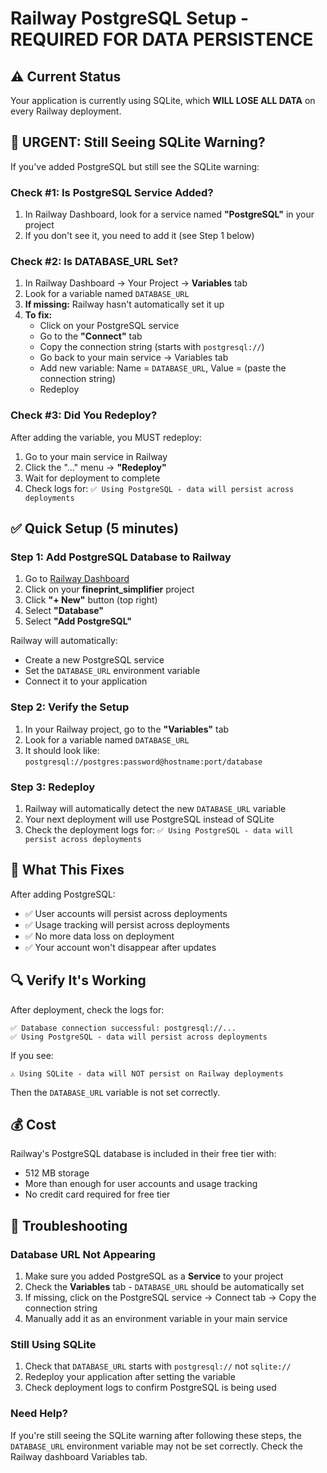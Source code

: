 # Railway PostgreSQL Setup - REQUIRED FOR DATA PERSISTENCE

## ⚠️ Current Status
Your application is currently using SQLite, which **WILL LOSE ALL DATA** on every Railway deployment.

## 🚨 URGENT: Still Seeing SQLite Warning?

If you've added PostgreSQL but still see the SQLite warning:

### Check #1: Is PostgreSQL Service Added?
1. In Railway Dashboard, look for a service named **"PostgreSQL"** in your project
2. If you don't see it, you need to add it (see Step 1 below)

### Check #2: Is DATABASE_URL Set?
1. In Railway Dashboard → Your Project → **Variables** tab
2. Look for a variable named `DATABASE_URL`
3. **If missing:** Railway hasn't automatically set it up
4. **To fix:** 
   - Click on your PostgreSQL service
   - Go to the **"Connect"** tab
   - Copy the connection string (starts with `postgresql://`)
   - Go back to your main service → Variables tab
   - Add new variable: Name = `DATABASE_URL`, Value = (paste the connection string)
   - Redeploy

### Check #3: Did You Redeploy?
After adding the variable, you MUST redeploy:
1. Go to your main service in Railway
2. Click the "..." menu → **"Redeploy"**
3. Wait for deployment to complete
4. Check logs for: `✅ Using PostgreSQL - data will persist across deployments`

## ✅ Quick Setup (5 minutes)

### Step 1: Add PostgreSQL Database to Railway

1. Go to [Railway Dashboard](https://railway.app/dashboard)
2. Click on your **fineprint_simplifier** project
3. Click **"+ New"** button (top right)
4. Select **"Database"**
5. Select **"Add PostgreSQL"**

Railway will automatically:
- Create a new PostgreSQL service
- Set the `DATABASE_URL` environment variable
- Connect it to your application

### Step 2: Verify the Setup

1. In your Railway project, go to the **"Variables"** tab
2. Look for a variable named `DATABASE_URL`
3. It should look like: `postgresql://postgres:password@hostname:port/database`

### Step 3: Redeploy

1. Railway will automatically detect the new `DATABASE_URL` variable
2. Your next deployment will use PostgreSQL instead of SQLite
3. Check the deployment logs for: `✅ Using PostgreSQL - data will persist across deployments`

## 🎯 What This Fixes

After adding PostgreSQL:
- ✅ User accounts will persist across deployments
- ✅ Usage tracking will persist across deployments
- ✅ No more data loss on deployment
- ✅ Your account won't disappear after updates

## 🔍 Verify It's Working

After deployment, check the logs for:
```
✅ Database connection successful: postgresql://...
✅ Using PostgreSQL - data will persist across deployments
```

If you see:
```
⚠️ Using SQLite - data will NOT persist on Railway deployments
```
Then the `DATABASE_URL` variable is not set correctly.

## 💰 Cost

Railway's PostgreSQL database is included in their free tier with:
- 512 MB storage
- More than enough for user accounts and usage tracking
- No credit card required for free tier

## 📝 Troubleshooting

### Database URL Not Appearing
1. Make sure you added PostgreSQL as a **Service** to your project
2. Check the **Variables** tab - `DATABASE_URL` should be automatically set
3. If missing, click on the PostgreSQL service → Connect tab → Copy the connection string
4. Manually add it as an environment variable in your main service

### Still Using SQLite
1. Check that `DATABASE_URL` starts with `postgresql://` not `sqlite://`
2. Redeploy your application after setting the variable
3. Check deployment logs to confirm PostgreSQL is being used

### Need Help?
If you're still seeing the SQLite warning after following these steps, the `DATABASE_URL` environment variable may not be set correctly. Check the Railway dashboard Variables tab.
